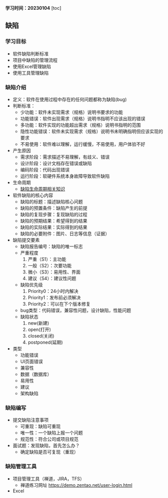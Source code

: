 **学习时间：20230104**
[toc]
## 缺陷
### 学习目标
* 软件缺陷判断标准
* 项目中缺陷的管理流程
* 使用Excel管理缺陷
* 使用工具管理缺陷

### 缺陷介绍
* 定义：软件在使用过程中存在的任何问题都称为缺陷(bug)
* 判断标准：
  + 少功能：软件未实现需求（规格）说明书要求的功能
  + 功能错误：软件出现需求（规格）说明书指明不应该出现的错误
  + 多功能：软件实现的功能超出需求（规格）说明书指明的范围
  + 隐性功能错误：软件未实现需求（规格）说明书未明确指明但应该实现的要求
  + 不易使用：软件难以理解，运行缓慢，不易使用，用户体验不好
* 产生原因
  + 需求阶段：需求描述不易理解，有歧义、错误
  + 设计阶段：设计文档存在错误或缺陷
  + 编码阶段：代码出现错误
  + 运行阶段：软硬件系统本身故障导致软件缺陷
* 生命周期
  + [缺陷生命周期相关知识](https://cloud.tencent.com/developer/article/1400150)
* 软件缺陷的核心内容
  + 缺陷的标题：描述缺陷核心问题
  + 缺陷的预置条件：缺陷产生的前提
  + 缺陷的复现步骤：复现缺陷的过程
  + 缺陷的预期结果：希望得到的结果
  + 缺陷的实际结果：实际得到的结果
  + 缺陷的必要附件：图片、日志等信息（证据）
* 缺陷提交要素
  + 缺陷报告编号：缺陷的唯一标志
  + 严重程度
    1) 严重（S1）：主功能
    2) 一般（S2）：次要功能
    3) 微小（S3）：易用性、界面
    4) 建议（S4）：建议性问题
  + 缺陷优先级
    1) Priority0：24小时内解决
    2) Priority1：发布前必须解决
    3) Priority2：可以在下个版本修复
  + bug类型：代码错误，兼容性问题，设计缺陷，性能问题
  + 缺陷状态
    1) new(新建)
    2) open(打开)
    3) closed(关闭)
    4) postponed(延期)
* 类型
  + 功能错误
  + UI页面错误
  + 兼容性
  + 数据（数据库）
  + 易用性
  + 建议
  + 架构缺陷

### 缺陷编写
* 提交缺陷注意事项
  + 可重现：缺陷可重现
  + 唯一性：一个缺陷上报一个问题
  + 规范性：符合公司或项目规范
* 面试题：发现缺陷，首先怎么办？
  + 确定缺陷是否可复现（重现）

### 缺陷管理工具
* 项目管理工具（禅道，JIRA，TFS）
  + 禅道练习网址 https://demo.zentao.net/user-login.html
* Excel

